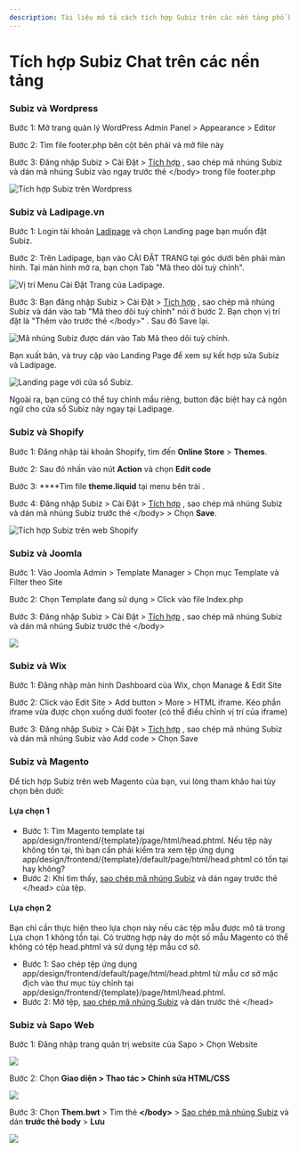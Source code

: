 ```yaml
---
description: Tài liệu mô tả cách tích hợp Subiz trên các nền tảng phổ biến hiện nay.
---
```


# Tích hợp Subiz Chat trên các nền tảng

### Subiz và Wordpress

Bước 1: Mở trang quản lý WordPress Admin Panel &gt; Appearance &gt; Editor

Bước 2: Tìm file footer.php bên cột bên phải và mở file này

Bước 3: Đăng nhập Subiz &gt; Cài Đặt &gt; [Tích hợp](https://app.subiz.com/settings/install) , sao chép mã nhúng Subiz và dán mã nhúng Subiz vào ngay trước thẻ &lt;/body&gt; trong file footer.php

![T&#xED;ch h&#x1EE3;p Subiz tr&#xEA;n Wordpress](../../../.gitbook/assets/cai-subiz-wordpress.png)

### Subiz và Ladipage.vn 

Bước 1: Login tài khoản [Ladipage](https://ladipage.vn) và chọn Landing page bạn muốn đặt Subiz. 

Bước 2: Trên Ladipage, bạn vào CÀI ĐẶT TRANG tại góc dưới bên phải màn hình. Tại màn hình mở ra, bạn chọn Tab "Mã theo dõi tuỳ chỉnh". 

![V&#x1ECB; tr&#xED; Menu C&#xE0;i &#x110;&#x1EB7;t Trang c&#x1EE7;a Ladipage.](../../../.gitbook/assets/screen-shot-2018-11-30-at-00.39.56.png)

Bước 3: Bạn đăng nhập Subiz &gt; Cài Đặt &gt; [Tích hợp](https://app.subiz.com/settings/install) , sao chép mã nhúng Subiz và dán vào tab "Mã theo dõi tuỳ chỉnh" nói ở bước 2. Bạn chọn vị trí đặt là "Thêm vào trước thẻ &lt;/body&gt;" . Sau đó Save lại.

![M&#xE3; nh&#xFA;ng Subiz &#x111;&#x1B0;&#x1EE3;c d&#xE1;n v&#xE0;o Tab M&#xE3; theo d&#xF5;i tu&#x1EF3; ch&#x1EC9;nh.](../../../.gitbook/assets/screen-shot-2018-11-30-at-00.38.27.png)

Bạn xuất bản, và truy cập vào Landing Page để xem sự kết hợp sửa Subiz và Ladipage.

![Landing page v&#x1EDB;i c&#x1EED;a s&#x1ED5; Subiz.](../../../.gitbook/assets/screen-shot-2018-11-30-at-00.45.24.png)

Ngoài ra, bạn cũng có thể tuy chỉnh mầu riêng, button đặc biệt hay cả ngôn ngữ cho cửa sổ Subiz này ngay tại Ladipage. 

### Subiz và Shopify

Bước 1: Đăng nhập tài khoản Shopify, tìm đến **Online Store** &gt; **Themes**.

Bước 2: Sau đó nhấn vào nút **Action** và chọn **Edit code**

Bước 3: ****Tìm file **theme.liquid** tại menu bên trái .

Bước 4: Đăng nhập Subiz &gt; Cài Đặt &gt; [Tích hợp](https://app.subiz.com/settings/install) , sao chép mã nhúng Subiz và dán mã nhúng Subiz trước thẻ &lt;/body&gt; &gt; Chọn **Save**.

![T&#xED;ch h&#x1EE3;p Subiz tr&#xEA;n web Shopify](../../../.gitbook/assets/spotify-1.gif)

### Subiz và Joomla

Bước 1: Vào Joomla Admin &gt; Template Manager &gt; Chọn mục Template và Filter theo Site

Bước 2: Chọn Template đang sử dụng &gt; Click vào file Index.php

Bước 3: Đăng nhập Subiz &gt; Cài Đặt &gt; [Tích hợp](https://app.subiz.com/settings/install) , sao chép mã nhúng Subiz và dán mã nhúng Subiz trước thẻ &lt;/body&gt;

![](../../../.gitbook/assets/joomla2.gif)

### Subiz và Wix

Bước 1: Đăng nhập màn hình Dashboard của Wix, chọn Manage & Edit Site

Bước 2: Click vào Edit Site &gt; Add button &gt; More &gt; HTML iframe. Kéo phần iframe vừa được chọn xuống dưới footer \(có thể điều chỉnh vị trí của iframe\)

Bước 3: Đăng nhập Subiz &gt; Cài Đặt &gt; [Tích hợp](https://app.subiz.com/settings/install) , sao chép mã nhúng Subiz và dán mã nhúng Subiz vào Add code &gt; Chọn Save 

### Subiz và Magento

Để tích hợp Subiz trên web Magento của bạn, vui lòng tham khảo hai tùy chọn bên dưới:

#### Lựa chọn 1

* Bước 1: Tìm Magento template tại app/design/frontend/{template}/page/html/head.phtml. Nếu tệp này không tồn tại, thì bạn cần phải kiểm tra xem tệp ứng dụng app/design/frontend/{template}/default/page/html/head.phtml có tồn tại hay không?
* Bước 2: Khi tìm thấy, [sao chép mã nhúng Subiz](https://app.subiz.com/settings/install) và dán ngay trước thẻ &lt;/head&gt; của tệp.

#### Lựa chọn 2

Bạn chỉ cần thực hiện theo lựa chọn này nếu các tệp mẫu được mô tả trong Lựa chọn 1 không tồn tại. Có trường hợp này do một số mẫu Magento có thể không có tệp head.phtml và sử dụng tệp mẫu cơ sở.

* Bước 1: Sao chép tệp ứng dụng app/design/frontend/default/page/html/head.phtml từ mẫu cơ sở mặc địch vào thư mục tùy chỉnh tại app/design/frontend/{template}/page/html/head.phtml.
* Bước 2: Mở tệp, [sao chép mã nhúng Subiz](https://app.subiz.com/settings/install) và dán trước thẻ &lt;/head&gt;

### Subiz và Sapo Web

Bước 1: Đăng nhập trang quản trị website của Sapo &gt; Chọn Website

![](../../../.gitbook/assets/1-sapo-copy.jpg)

Bước 2: Chọn **Giao diện &gt; Thao tác &gt; Chỉnh sửa HTML/CSS**

![](../../../.gitbook/assets/2.-sapo-copy.jpg)

Bước 3: Chọn **Them.bwt** &gt; Tìm thẻ **&lt;/body&gt;** &gt; [Sao chép mã nhúng Subiz](https://app.subiz.com/settings/install) và dán **trước thẻ body** &gt; **Lưu**

![](../../../.gitbook/assets/3.-sapo-copy.jpg)

